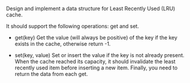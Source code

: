 Design and implement a data structure for Least Recently Used (LRU) cache.

It should support the following operations: get and set.

- get(key)
  Get the value (will always be positive) of the key if the key exists in the cache, otherwise return -1.

- set(key, value)
  Set or insert the value if the key is not already present.
  When the cache reached its capacity, it should invalidate the least recently used item before inserting a new item.
  Finally, you need to return the data from each get.
